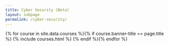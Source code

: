 ```yaml
---
title: Cyber Security (Beta)
layout: subpage
permalink: /cyber-security/
---
```


<!-- Main -->
{% for course in site.data.courses %}{% if course.banner-title == page.title %}
  {% include courses.html %}
{% endif %}{% endfor %}
